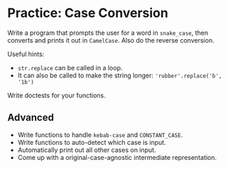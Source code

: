 # Practice: Case Conversion

Write a program that prompts the user for a word in `snake_case`, then converts and prints it out in `CamelCase`.
Also do the reverse conversion.

Useful hints:

* `str.replace` can be called in a loop.
* It can also be called to make the string longer: `'rubber'.replace('b', '1b')`

Write doctests for your functions.

## Advanced

* Write functions to handle `kebab-case` and `CONSTANT_CASE`.
* Write functions to auto-detect which case is input.
* Automatically print out all other cases on input.
* Come up with a original-case-agnostic intermediate representation.
